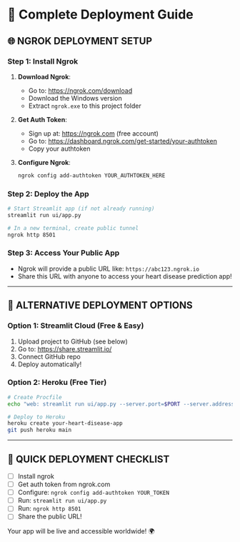 # 🚀 Complete Deployment Guide

## 🌐 **NGROK DEPLOYMENT SETUP**

### **Step 1: Install Ngrok**
1. **Download Ngrok**:
   - Go to: https://ngrok.com/download
   - Download the Windows version
   - Extract `ngrok.exe` to this project folder

2. **Get Auth Token**:
   - Sign up at: https://ngrok.com (free account)
   - Go to: https://dashboard.ngrok.com/get-started/your-authtoken
   - Copy your authtoken

3. **Configure Ngrok**:
   ```bash
   ngrok config add-authtoken YOUR_AUTHTOKEN_HERE
   ```

### **Step 2: Deploy the App**
```bash
# Start Streamlit app (if not already running)
streamlit run ui/app.py

# In a new terminal, create public tunnel
ngrok http 8501
```

### **Step 3: Access Your Public App**
- Ngrok will provide a public URL like: `https://abc123.ngrok.io`
- Share this URL with anyone to access your heart disease prediction app!

---

## 📱 **ALTERNATIVE DEPLOYMENT OPTIONS**

### **Option 1: Streamlit Cloud (Free & Easy)**
1. Upload project to GitHub (see below)
2. Go to: https://share.streamlit.io/
3. Connect GitHub repo
4. Deploy automatically!

### **Option 2: Heroku (Free Tier)**
```bash
# Create Procfile
echo "web: streamlit run ui/app.py --server.port=$PORT --server.address=0.0.0.0" > Procfile

# Deploy to Heroku
heroku create your-heart-disease-app
git push heroku main
```

---

## 🎯 **QUICK DEPLOYMENT CHECKLIST**

- [ ] Install ngrok
- [ ] Get auth token from ngrok.com
- [ ] Configure: `ngrok config add-authtoken YOUR_TOKEN`
- [ ] Run: `streamlit run ui/app.py`
- [ ] Run: `ngrok http 8501`
- [ ] Share the public URL!

Your app will be live and accessible worldwide! 🌍
